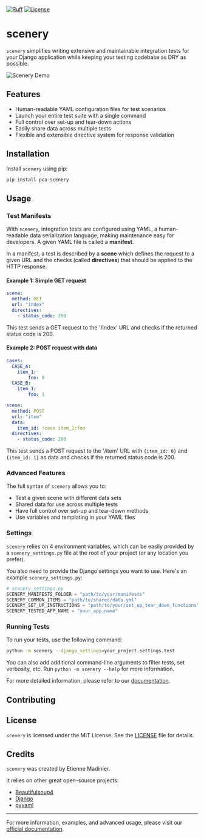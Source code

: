 
<!-- [![TestPyPI version](https://img.shields.io/testpypi/v/pca-scenery.svg)](https://test.pypi.org/project/pca-scenery/)
[![TestPyPI downloads](https://img.shields.io/testpypi/dm/YOUR-PACKAGE-NAME)](https://test.pypi.org/project/YOUR-PACKAGE-NAME/)
[![Python versions](https://img.shields.io/pypi/pyversions/YOUR-PACKAGE-NAME.svg)](https://test.pypi.org/project/YOUR-PACKAGE-NAME/)
[![Tests](https://github.com/USERNAME/REPO-NAME/workflows/Tests/badge.svg)](https://github.com/USERNAME/REPO-NAME/actions?workflow=Tests)
[![codecov](https://codecov.io/gh/USERNAME/REPO-NAME/branch/main/graph/badge.svg)](https://codecov.io/gh/USERNAME/REPO-NAME)
[![Documentation Status](https://readthedocs.org/projects/YOUR-PACKAGE-NAME/badge/?version=latest)](https://YOUR-PACKAGE-NAME.readthedocs.io/en/latest/?badge=latest)
[![MyPy](https://github.com/USERNAME/REPO-NAME/workflows/MyPy/badge.svg)](https://github.com/USERNAME/REPO-NAME/actions?workflow=MyPy) -->
[![Ruff](https://img.shields.io/endpoint?url=https://raw.githubusercontent.com/astral-sh/ruff/main/assets/badge/v2.json)](https://github.com/astral-sh/ruff)
[![License](https://img.shields.io/pypi/l/YOUR-PACKAGE-NAME.svg)](https://github.com/USERNAME/REPO-NAME/blob/main/LICENSE)



# scenery

`scenery` simplifies writing extensive and maintainable integration tests for your Django application while keeping your testing codebase as DRY as possible.

![Scenery Demo](https://path/to/your/demo.gif)

## Features

- Human-readable YAML configuration files for test scenarios
- Launch your entire test suite with a single command
- Full control over set-up and tear-down actions
- Easily share data across multiple tests
- Flexible and extensible directive system for response validation

## Installation

Install `scenery` using pip:

```bash
pip install pca-scenery
```

## Usage

### Test Manifests

With `scenery`, integration tests are configured using YAML, a human-readable data serialization language, making maintenance easy for developers. A given YAML file is called a __manifest__.

In a manifest, a test is described by a __scene__ which defines the request to a given URL and the checks (called __directives__) that should be applied to the HTTP response.

#### Example 1: Simple GET request

```yaml
scene:
  method: GET
  url: "index"
  directives:
    - status_code: 200
```

This test sends a GET request to the '/index' URL and checks if the returned status code is 200.

#### Example 2: POST request with data

```yaml
cases:
  CASE_A:
    item_1:
        foo: 0
  CASE_B:
    item_1:
        foo: 1

scene:
  method: POST
  url: "item"
  data:
    item_id: !case item_1:foo
  directives:
    - status_code: 200
```

This test sends a POST request to the '/item' URL with `{item_id: 0}` and `{item_id: 1}` as data and checks if the returned status code is 200.

### Advanced Features

The full syntax of `scenery` allows you to:

- Test a given scene with different data sets
- Shared data for use across multiple tests
- Have full control over set-up and tear-down methods
- Use variables and templating in your YAML files
<!-- - Define custom directives for specialized checks -->



### Settings

`scenery` relies on 4 environment variables, which can be easily provided by a `scenery_settings.py` file at the root of your project (or any location you prefer).

You also need to provide the Django settings you want to use. Here's an example `scenery_settings.py`:

```python
# scenery_settings.py
SCENERY_MANIFESTS_FOLDER = "path/to/your/manifests"
SCENERY_COMMON_ITEMS = "path/to/shared/data.yml"
SCENERY_SET_UP_INSTRUCTIONS = "path/to/your/set_up_tear_down_functions"
SCENERY_TESTED_APP_NAME = "your_app_name"
```



### Running Tests

To run your tests, use the following command:

```bash
python -m scenery --django_settings=your_project.settings.test
```

You can also add additional command-line arguments to filter tests, set verbosity, etc. Run `python -m scenery --help` for more information.

For more detailed information, please refer to our [documentation]().

## Contributing

<!-- We welcome contributions to `scenery`! Here are some ways you can contribute:

1. Report bugs or request features by opening an issue
2. Improve documentation
3. Submit pull requests with bug fixes or new features

Please read our [Contributing Guide](CONTRIBUTING.md) for more details. -->

## License

`scenery` is licensed under the MIT License. See the [LICENSE](LICENSE) file for details.

## Credits

`scenery` was created by Etienne Madinier.

It relies on other great open-source projects:
- [Beautifulsoup4](https://pypi.org/project/beautifulsoup4/)
- [Django](https://www.djangoproject.com/)
- [pyyaml](https://pypi.org/project/PyYAML/)


---

For more information, examples, and advanced usage, please visit our [official documentation](https://link-to-your-docs).
